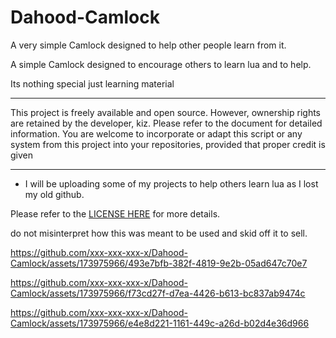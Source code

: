 # Dahood-Camlock
A very simple Camlock designed to help other people learn from it.


A simple Camlock designed to encourage others to learn lua and to help.

Its nothing special just learning material

---

This project is freely available and open source. However, ownership rights are retained by the developer, kiz. Please refer to the document for detailed information. You are welcome to incorporate or adapt this script or any system from this project into your repositories, provided that proper credit is given 

---
+ I will be uploading some of my projects to  help others learn lua as I lost my old github.

Please refer to the [LICENSE HERE](https://github.com/xxx-xxx-xxx-x/Dahood-Camlock/blob/main/LICENSE) for more details.


do not misinterpret how this was meant to be used and skid off it to sell.




https://github.com/xxx-xxx-xxx-x/Dahood-Camlock/assets/173975966/493e7bfb-382f-4819-9e2b-05ad647c70e7


https://github.com/xxx-xxx-xxx-x/Dahood-Camlock/assets/173975966/f73cd27f-d7ea-4426-b613-bc837ab9474c




https://github.com/xxx-xxx-xxx-x/Dahood-Camlock/assets/173975966/e4e8d221-1161-449c-a26d-b02d4e36d966


